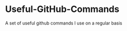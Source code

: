 Useful-GitHub-Commands
======================

A set of useful github commands I use on a regular basis
